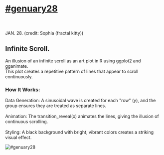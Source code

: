 # [#genuary28](https://genuary.art/prompts#jan28)</br></br>
JAN. 28. (credit: Sophia (fractal kitty))</br>
## Infinite Scroll.</br>
An illusion of an infinite scroll as an art plot in R using ggplot2 and gganimate.</br>
This plot creates a repetitive pattern of lines that appear to scroll continuously.</br>
### How It Works:
Data Generation:    A sinusoidal wave is created for each "row" (y), and the group ensures they are treated as separate lines.</br></br>
Animation:           The transition_reveal(x) animates the lines, giving the illusion of continuous scrolling.</br></br>
Styling:             A black background with bright, vibrant colors creates a striking visual effect.


![#genuary28](https://github.com/user-attachments/assets/18b84aec-83b7-4eea-88c4-0f43bf8020c6)




